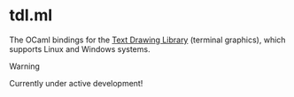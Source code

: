 # tdl.ml

The OCaml bindings for the [Text Drawing Library][TDL] (terminal graphics), which supports Linux and Windows systems.

> [!WARNING]
> Currently under active development!

[TDL]: https://github.com/celtrecium/tdl